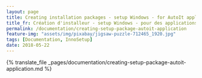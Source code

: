 ```yaml
---
layout: page
title: Creating installation packages - setup Windows - for AutoIt application
title_fr: Création d'installeur - setup Windows - pour des applications AutoIt
permalink: /documentation/creating-setup-package-autoit-application
feature-img: "assets/img/pixabay/jigsaw-puzzle-712465_1920.jpg"
tags: [Documentation, InnoSetup]
date: 2018-05-22
---
```


{% translate_file _pages/documentation/creating-setup-package-autoit-application.md %}
